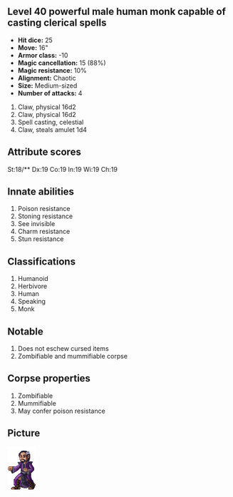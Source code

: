 ## Level 40 powerful male human monk capable of casting clerical spells

- **Hit dice:** 25
- **Move:** 16"
- **Armor class:** -10
- **Magic cancellation:** 15 (88%)
- **Magic resistance:** 10%
- **Alignment:** Chaotic
- **Size:** Medium-sized
- **Number of attacks:** 4
1. Claw, physical 16d2
2. Claw, physical 16d2
3. Spell casting, celestial
4. Claw, steals amulet 1d4

## Attribute scores

St:18/** Dx:19 Co:19 In:19 Wi:19 Ch:19

## Innate abilities

1. Poison resistance
2. Stoning resistance
3. See invisible
4. Charm resistance
5. Stun resistance

## Classifications

1. Humanoid
2. Herbivore
3. Human
4. Speaking
5. Monk

## Notable

1. Does not eschew cursed items
2. Zombifiable and mummifiable corpse

## Corpse properties

1. Zombifiable
2. Mummifiable
3. May confer poison resistance

## Picture

![Master Kaen](https://github.com/hyvanmielenpelit/GnollHackTileSet/blob/main/Monsters/master_kaen/master_kaen.png?raw=true)
